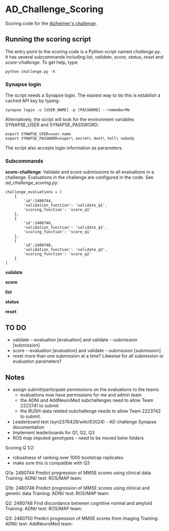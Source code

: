 AD_Challenge_Scoring
====================

Scoring code for the [Alzheimer's challenge](https://www.synapse.org/#!Synapse:syn2290704).


## Running the scoring script

The entry point to the scoring code is a Python script named _challenge.py_. It has several subcommands including _list_, _validate_, _score_, _status_, _reset_ and _score-challenge_. To get help, type:

    python challenge.py -h


### Synapse login

The script needs a Synapse login. The easiest way to do this is establish a cached API key by typing:

    synapse login -u [USER_NAME] -p [PASSWORD] --rememberMe

Alternatively, the script will look for the environment variables SYNAPSE_USER and SYNAPSE_PASSWORD:

    export SYNAPSE_USER=user_name
    export SYNAPSE_PASSWORD=super\ secret\ dont\ tell\ nobody

The script also accepts login information as parameters.

### Subcommands

**score-challenge**: Validate and score submissions to all evaluations in a challenge. Evaluations in
                     the challenge are configured in the code. See _ad_challenge_scoring.py_:

    challenge_evaluations = [
        {
            'id':2480744,
            'validation_function': 'validate_q1',
            'scoring_function': 'score_q1'
        },
        {
            'id':2480746,
            'validation_function': 'validate_q1',
            'scoring_function': 'score_q1'
        },
        {
            'id':2480748,
            'validation_function': 'validate_q2',
            'scoring_function': 'score_q2'
        }
    ]


**validate**

**score**

**list**

**status**

**reset**


## TO DO

* validate --evaluation [evaluation] and validate --submission [submission]
* score --evaluation [evaluation] and validate --submission [submission]
* reset more than one submission at a time? Likewise for all submission or evaluation parameters?


## Notes

 * assign submit/participate permissions on the evaluations to the teams
   - evaluations now have permissions for me and admin team
   - the ADNI and AddNeuroMed subchallenges need to allow Team 2223741 to submit
   - the RUSH-data related subchallenge needs to allow Team 2223742 to submit.
 * Leaderboard text (syn2376428/wiki/63024) - AD challenge Synapse documentation
 * Implement leaderboards for Q1, Q2, Q3
 * ROS map imputed genotypes - need to be moved betw folders

Scoring Q 1/2:
 * robustness of ranking over 1000 bootstrap replicates
 * make sure this is compatible with Q3



Q1a: 2480744
Predict progression of MMSE scores using clinical data
Training: ADNI/ test: ROS/MAP  team: 

Q1b: 2480746
Predict progression of MMSE scores using clinical and genetic data
Training: ADNI/ test: ROS/MAP  team: 

Q2:  2480748
Find discordance between cognitive normal and amyloid
Training: ADNI/ test: ROS/MAP  team: 

Q3:  2480750
Predict progression of MMSE scores from imaging
Training: ADNI/ test: AddNeuroMed  team: 



